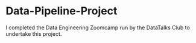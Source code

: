 # Data-Pipeline-Project
I completed the Data Engineering Zoomcamp run by the DataTalks Club to undertake this project.
